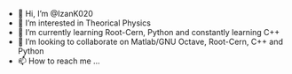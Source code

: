 - 👋 Hi, I’m @IzanK020
- 👀 I’m interested in Theorical Physics
- 🌱 I’m currently learning Root-Cern, Python and constantly learning C++
- 💞️ I’m looking to collaborate on Matlab/GNU Octave, Root-Cern, C++ and Python
- 📫 How to reach me ...

<!---
IzanK020/IzanK020 is a ✨ special ✨ repository because its `README.md` (this file) appears on your GitHub profile.
You can click the Preview link to take a look at your changes.
--->
